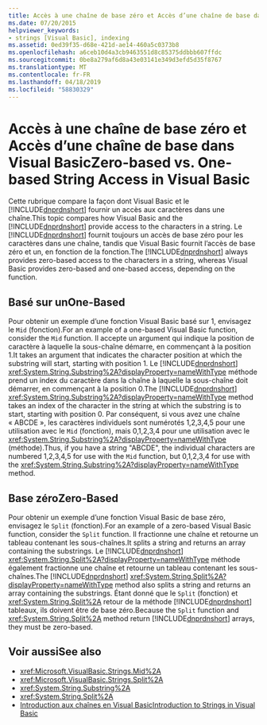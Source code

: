 ```yaml
---
title: Accès à une chaîne de base zéro et Accès d’une chaîne de base dans Visual Basic
ms.date: 07/20/2015
helpviewer_keywords:
- strings [Visual Basic], indexing
ms.assetid: 0ed39f35-d68e-421d-ae14-460a5c0373b8
ms.openlocfilehash: a6ceb10d4a3cb9463551d8c85375ddbbb607ffdc
ms.sourcegitcommit: 0be8a279af6d8a43e03141e349d3efd5d35f8767
ms.translationtype: MT
ms.contentlocale: fr-FR
ms.lasthandoff: 04/18/2019
ms.locfileid: "58830329"
---
```

# <a name="zero-based-vs-one-based-string-access-in-visual-basic"></a><span data-ttu-id="ceedb-102">Accès à une chaîne de base zéro et Accès d’une chaîne de base dans Visual Basic</span><span class="sxs-lookup"><span data-stu-id="ceedb-102">Zero-based vs. One-based String Access in Visual Basic</span></span>
<span data-ttu-id="ceedb-103">Cette rubrique compare la façon dont Visual Basic et le [!INCLUDE[dnprdnshort](~/includes/dnprdnshort-md.md)] fournir un accès aux caractères dans une chaîne.</span><span class="sxs-lookup"><span data-stu-id="ceedb-103">This topic compares how Visual Basic and the [!INCLUDE[dnprdnshort](~/includes/dnprdnshort-md.md)] provide access to the characters in a string.</span></span> <span data-ttu-id="ceedb-104">Le [!INCLUDE[dnprdnshort](~/includes/dnprdnshort-md.md)] fournit toujours un accès de base zéro pour les caractères dans une chaîne, tandis que Visual Basic fournit l’accès de base zéro et un, en fonction de la fonction.</span><span class="sxs-lookup"><span data-stu-id="ceedb-104">The [!INCLUDE[dnprdnshort](~/includes/dnprdnshort-md.md)] always provides zero-based access to the characters in a string, whereas Visual Basic provides zero-based and one-based access, depending on the function.</span></span>  
  
## <a name="one-based"></a><span data-ttu-id="ceedb-105">Basé sur un</span><span class="sxs-lookup"><span data-stu-id="ceedb-105">One-Based</span></span>  
 <span data-ttu-id="ceedb-106">Pour obtenir un exemple d’une fonction Visual Basic basé sur 1, envisagez le `Mid` (fonction).</span><span class="sxs-lookup"><span data-stu-id="ceedb-106">For an example of a one-based Visual Basic function, consider the `Mid` function.</span></span> <span data-ttu-id="ceedb-107">Il accepte un argument qui indique la position de caractère à laquelle la sous-chaîne démarre, en commençant à la position 1.</span><span class="sxs-lookup"><span data-stu-id="ceedb-107">It takes an argument that indicates the character position at which the substring will start, starting with position 1.</span></span> <span data-ttu-id="ceedb-108">Le [!INCLUDE[dnprdnshort](~/includes/dnprdnshort-md.md)] <xref:System.String.Substring%2A?displayProperty=nameWithType> méthode prend un index du caractère dans la chaîne à laquelle la sous-chaîne doit démarrer, en commençant à la position 0.</span><span class="sxs-lookup"><span data-stu-id="ceedb-108">The [!INCLUDE[dnprdnshort](~/includes/dnprdnshort-md.md)] <xref:System.String.Substring%2A?displayProperty=nameWithType> method takes an index of the character in the string at which the substring is to start, starting with position 0.</span></span> <span data-ttu-id="ceedb-109">Par conséquent, si vous avez une chaîne « ABCDE », les caractères individuels sont numérotés 1,2,3,4,5 pour une utilisation avec le `Mid` (fonction), mais 0,1,2,3,4 pour une utilisation avec le <xref:System.String.Substring%2A?displayProperty=nameWithType> (méthode).</span><span class="sxs-lookup"><span data-stu-id="ceedb-109">Thus, if you have a string "ABCDE", the individual characters are numbered 1,2,3,4,5 for use with the `Mid` function, but 0,1,2,3,4 for use with the <xref:System.String.Substring%2A?displayProperty=nameWithType> method.</span></span>  
  
## <a name="zero-based"></a><span data-ttu-id="ceedb-110">Base zéro</span><span class="sxs-lookup"><span data-stu-id="ceedb-110">Zero-Based</span></span>  
 <span data-ttu-id="ceedb-111">Pour obtenir un exemple d’une fonction Visual Basic de base zéro, envisagez le `Split` (fonction).</span><span class="sxs-lookup"><span data-stu-id="ceedb-111">For an example of a zero-based Visual Basic function, consider the `Split` function.</span></span> <span data-ttu-id="ceedb-112">Il fractionne une chaîne et retourne un tableau contenant les sous-chaînes.</span><span class="sxs-lookup"><span data-stu-id="ceedb-112">It splits a string and returns an array containing the substrings.</span></span> <span data-ttu-id="ceedb-113">Le [!INCLUDE[dnprdnshort](~/includes/dnprdnshort-md.md)] <xref:System.String.Split%2A?displayProperty=nameWithType> méthode également fractionne une chaîne et retourne un tableau contenant les sous-chaînes.</span><span class="sxs-lookup"><span data-stu-id="ceedb-113">The [!INCLUDE[dnprdnshort](~/includes/dnprdnshort-md.md)] <xref:System.String.Split%2A?displayProperty=nameWithType> method also splits a string and returns an array containing the substrings.</span></span> <span data-ttu-id="ceedb-114">Étant donné que le `Split` (fonction) et <xref:System.String.Split%2A> retour de la méthode [!INCLUDE[dnprdnshort](~/includes/dnprdnshort-md.md)] tableaux, ils doivent être de base zéro.</span><span class="sxs-lookup"><span data-stu-id="ceedb-114">Because the `Split` function and <xref:System.String.Split%2A> method return [!INCLUDE[dnprdnshort](~/includes/dnprdnshort-md.md)] arrays, they must be zero-based.</span></span>  
  
## <a name="see-also"></a><span data-ttu-id="ceedb-115">Voir aussi</span><span class="sxs-lookup"><span data-stu-id="ceedb-115">See also</span></span>

- <xref:Microsoft.VisualBasic.Strings.Mid%2A>
- <xref:Microsoft.VisualBasic.Strings.Split%2A>
- <xref:System.String.Substring%2A>
- <xref:System.String.Split%2A>
- [<span data-ttu-id="ceedb-116">Introduction aux chaînes en Visual Basic</span><span class="sxs-lookup"><span data-stu-id="ceedb-116">Introduction to Strings in Visual Basic</span></span>](../../../../visual-basic/programming-guide/language-features/strings/introduction-to-strings.md)
